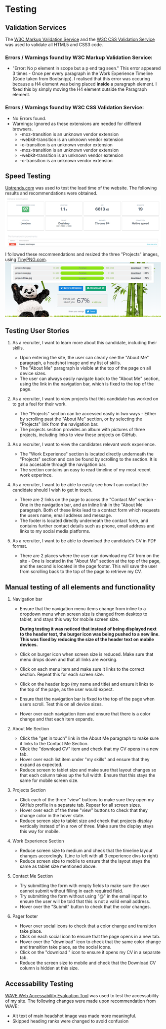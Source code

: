 # Testing
## Validation Services
The [W3C Markup Validation Service](https://validator.w3.org/) and the [W3C CSS Validation Service](https://jigsaw.w3.org/css-validator/) was used to validate all HTML5 and CSS3 code.

### Errors / Warnings found by W3C Markup Validation Service:
- "Error: No p element in scope but a p end tag seen." This error appeared 3 times - 
Once per every paragraph in the Work Experience Timeline (Code taken from Bootsnipp).
I realised that this error was occuring because a H4 element was being placed **inside** a paragraph element. I fixed this by simply moving the H4 element outside the Paragraph element.

### Errors / Warnings found by W3C CSS Validation Service:
- No Errors found.
- Warnings: Ignored as these extensions are needed for different browsers.
    - -moz-transition is an unknown vendor extension
	- -webkit-transition is an unknown vendor extension
	- -o-transition is an unknown vendor extension
	- -moz-transition is an unknown vendor extension
    - -webkit-transition is an unknown vendor extension
	- -o-transition is an unknown vendor extension

## Speed Testing
[Uptrends.com](https://www.uptrends.com/tools/website-speed-test) was used to test the load time of the website.
The following results and recommendations were obtained.
![Speed Test Results](assets/images/testing-images/uptrends-results-screenshot.png)

I followed these recommendations and resized the three "Projects" images, using [TinyPNG.com](https://tinypng.com/).
![TinyPNG screenshot](assets/images/testing-images/tinypng-screenshot.png)       
## Testing User Stories 
1. As a recruiter, I want to learn more about this candidate, 
including their skills.
    * Upon entering the site, the user can clearly see the "About Me" paragraph, a headshot image and my list of skills.
    * The "About Me" paragraph is visible at the top of the page on all device sizes.
    * The user can always easily navigate back to the "About Me" section, using the link in the navigation bar, which is fixed to the top of the page.

2. As a recruiter, I want to view projects that this candidate 
has worked on to get a feel for their work.
    * The "Projects" section can be accessed easily in two ways - Either by scrolling past the "About Me" section,
    or by selecting the "Projects" link from the navigation bar.
    * The projects section provides an album with pictures of three projects, including links to view these projects on GitHub.

3. As a recruiter, I want to view the candidates relevant work 
experience.
    * The "Work Experience" section is located directly underneath the "Projects" section and can be found by scrolling to the section. It is 
    also accesable through the navigation bar.
    * The section contains an easy to read timeline of my most recent work experince.

4. As a recruiter, I want to be able to easily see how I can contact 
the candidate should I wish to get in touch.
    * There are 2 links on the page to access the "Contact Me" section - One in the navigation bar, and an inline link in the "About Me paragraph. Both of these links lead to 
    a contact form which requests the users name, email address and message.
    * The footer is located directly underneath the contact form, and contains further contact details such as phone, email address and links to my social media platforms.

5. As a recruiter, I want to be able to download the candidate’s CV in PDF format.
    * There are 2 places where the user can download my CV from on the site - One is located in the "About Me" section at the top of the page, and the second is located in the page footer.
    This will save the user from scrolling back to the top of the page to retrieve my CV.

## Manual testing of all elements and functionality 
1. Navigation bar
    * Ensure that the navigation menu items change from inline to a dropdown menu when screen size is changed from desktop to tablet, and stays this way for mobile screen size.

        **During testing it was noticed that instead of being displayed next to the header text, the burger icon was being pushed to a new line. This was fixed by reducing the size of the header text on mobile devices.**
    * Click on burger icon when screen size is reduced. Make sure that menu drops down and that all links are working.
    * Click on each menu item and make sure it links to the correct section. Repeat this for each screen size.
    * Click on the header logo (my name and title) and ensure it links to the top of the page, as the user would expect.
    * Ensure that the navigation bar is fixed to the top of the page when users scroll. Test this on all device sizes.
    * Hover over each navigation item and ensure that there is a color change and that each item expands.

2. About Me Section
    * Click the "get in touch" link in the About Me paragraph to make sure it links to the Contact Me Section.
    * Click the "download CV" item and check that my CV opens in a new tab.
    * Hover over each list item under "my skills" and ensure that they expand as expected.
    * Reduce screen to tablet size and make sure that layout changes so that each column takes up the full width. Ensure that this stays the same for mobile screen size.

3. Projects Section 
    * Click each of the three "view" buttons to make sure they open my GitHub profile in a separate tab. Repear for all screen sizes.
    * Hover over each of the three "view" buttons to check that they change color in the hover state.
    * Reduce screen size to tablet size and check that projects display vertically instead of in a row of three. Make sure the display stays this way for mobile.

4. Work Experience Section  
    * Reduce screen size to medium and check that the timeline layout changes accordingly. (Line to left with all 3 experience divs to right)
    * Reduce screen size to mobile to ensure that the layout stays the same as tablet size mentioned above.

5. Contact Me Section
    * Try submitting the form with empty fields to make sure the user cannot submit without filling in each required field.
    * Try submitting the form without using "@" in the email input to ensure the user will be told that this is not a valid email address.
    * Hover over the "Submit" button to check that the color changes.

6. Pager footer 
    * Hover over social icons to check that a color change and transition take place.
    * Click on each social icon to ensure that the page opens in a new tab.
    * Hover over the "download" icon to check that the same color change and transition take place, as the social icons.
    * Click on the "download " icon to ensure it opens my CV in a separate tab.
    * Reduce the screen size to mobile and check that the Download CV column is hidden at this size.
    

## Accessability Testing
[WAVE Web Accessability Evaluation Tool](https://wave.webaim.org/) was used to test the accessability of my site.
The following changes were made upon recommendation from WAVE:

* Alt text of main headshot image was made more meaningful.
* Skipped heading ranks were changed to avoid confusion 